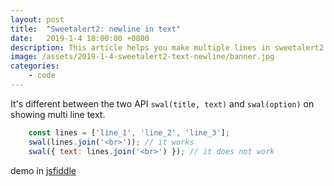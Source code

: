 ```yaml
---
layout: post
title:  "Sweetalert2: newline in text"
date:   2019-1-4 18:00:00 +0800
description: This article helps you make multiple lines in sweetalert2.
image: /assets/2019-1-4-sweetalert2-text-newline/banner.jpg
categories:
    - code
---
```


It's different between the two API `swal(title, text)` and `swal(option)` on showing multi line text.

```javascript
    const lines = ['line_1', 'line_2', 'line_3'];
    swal(lines.join('<br>')); // it works
    swal({ text: lines.join('<br>') }); // it does not work
```

demo in [jsfiddle](https://jsfiddle.net/jyrtqxc8/2/)
